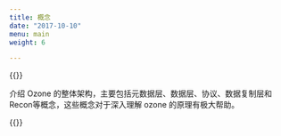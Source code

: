 ```yaml
---
title: 概念
date: "2017-10-10"
menu: main
weight: 6

---
```


<!---
  Licensed to the Apache Software Foundation (ASF) under one or more
  contributor license agreements.  See the NOTICE file distributed with
  this work for additional information regarding copyright ownership.
  The ASF licenses this file to You under the Apache License, Version 2.0
  (the "License"); you may not use this file except in compliance with
  the License.  You may obtain a copy of the License at

      http://www.apache.org/licenses/LICENSE-2.0

  Unless required by applicable law or agreed to in writing, software
  distributed under the License is distributed on an "AS IS" BASIS,
  WITHOUT WARRANTIES OR CONDITIONS OF ANY KIND, either express or implied.
  See the License for the specific language governing permissions and
  limitations under the License.
-->

{{<jumbotron title="Ozone 架构">}}

介绍 Ozone 的整体架构，主要包括元数据层、数据层、协议、数据复制层和 Recon等概念，这些概念对于深入理解 ozone 的原理有极大帮助。

{{</jumbotron>}}
